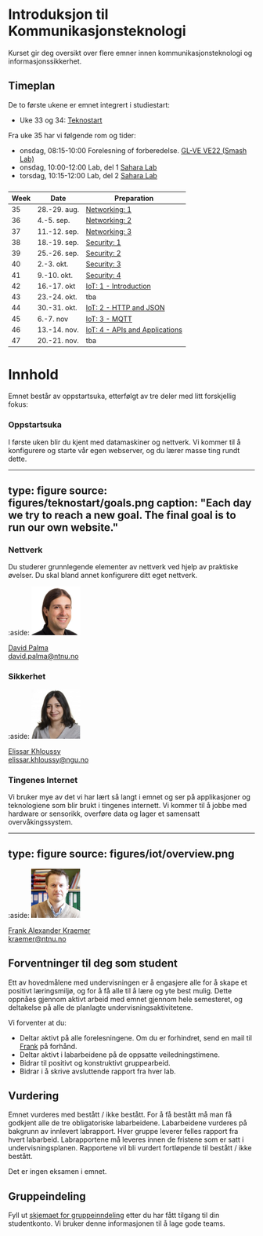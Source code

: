 # Introduksjon til Kommunikasjonsteknologi

Kurset gir deg oversikt over flere emner innen kommunikasjonsteknologi og informasjonssikkerhet.

<!--
<a class="arrow" href="learning-goals.html">Read more about the Learning Goals</a>
-->

## Timeplan

De to første ukene er emnet integrert i studiestart:

* Uke 33 og 34: [Teknostart](https://www.ntnu.no/studier/teknostart/kommunikasjonsteknologi)

Fra uke 35 har vi følgende rom og tider:

* onsdag, 08:15-10:00 Forelesning of forberedelse. [GL-VE VE22 (Smash Lab)](smash.html)
* onsdag, 10:00-12:00 Lab, del 1 [Sahara Lab](http://s.mazemap.com/1MS2Os5)
* torsdag, 10:15-12:00 Lab, del 2 [Sahara Lab](http://s.mazemap.com/1MS2Os5)

<div>
<table class="table table-sm">
<caption style=""></caption>
<thead>
<tr class="row-1">
<th>Week</th><th>Date</th><th>Preparation</th>
</tr>
</thead>
<tbody class="row-hover">
<tr class="row-2">
<td class="column-1">35</td><td class="column-2">28.-29. aug.</td><td class="column-3"><a href="prep-networking-1.html">Networking: 1</a></td></tr>
<tr class="row-3">
<td class="column-1">36</td><td class="column-2">4.-5. sep.</td><td class="column-3"><a href="prep-networking-2.html">Networking: 2</a></td></tr>
<tr class="row-4">
<td class="column-1">37</td><td class="column-2">11.-12. sep.</td><td class="column-3"><a href="prep-networking-3.html">Networking: 3</a></td></tr>
<tr class="row-5">
<td class="column-1">38</td><td class="column-2">18.-19. sep.</td><td class="column-3"><a href="prep-security-1.html">Security: 1</a></td></tr>
<tr class="row-6">
<td class="column-1">39</td><td class="column-2">25.-26. sep.</td><td class="column-3"><a href="prep-security-2.html">Security: 2</a></td></tr>
<tr class="row-7">
<td class="column-1">40</td><td class="column-2">2.-3. okt.</td><td class="column-3"><a href="prep-security-3.html">Security: 3</a></td></tr>
<tr class="row-8">
<td class="column-1">41</td><td class="column-2">9.-10. okt.</td><td class="column-3"><a href="prep-security-4.html">Security: 4</a></td></tr>
<tr class="row-9">
<td class="column-1">42</td><td class="column-2">16.-17. okt</td><td class="column-3"><a href="prep-iot-intro.html">IoT: 1 - Introduction</a></td></tr>
<tr class="row-10">
<td class="column-1">43</td><td class="column-2">23.-24. okt.</td><td class="column-3">tba</td></tr>
<tr class="row-11">
<td class="column-1">44</td><td class="column-2">30.-31. okt.</td><td class="column-3"><a href="prep-iot-http-json.html">IoT: 2 - HTTP and JSON</a></td></tr>
<tr class="row-12">
<td class="column-1">45</td><td class="column-2">6.-7. nov</td><td class="column-3"><a href="prep-iot-mqtt.html">IoT: 3 - MQTT</a></td></tr>
<tr class="row-13">
<td class="column-1">46</td><td class="column-2">13.-14. nov.</td><td class="column-3"><a href="prep-iot-api.html">IoT: 4 - APIs and Applications</a></td></tr>
<tr class="row-14">
<td class="column-1">47</td><td class="column-2">20.-21. nov.</td><td class="column-3">tba</td></tr>
</tbody>
</table>
</div>

# Innhold

Emnet består av oppstartsuka, etterfølgt av tre deler med litt forskjellig fokus:

### Oppstartsuka

I første uken blir du kjent med datamaskiner og nettverk. Vi kommer til å konfigurere og starte vår egen webserver, og du lærer masse ting rundt dette. 

---
type: figure
source: figures/teknostart/goals.png
caption: "Each day we try to reach a new goal. The final goal is to run our own website."
---


### Nettverk

Du studerer grunnlegende elementer av nettverk ved hjelp av praktiske øvelser. 
Du skal bland annet konfigurere ditt eget nettverk.

:aside: <img src="figures/david.jpg" width="100px"><p><a href="https://www.ntnu.no/ansatte/david.palma">David Palma</a><br/><i class="far fa-envelope"></i> david.palma@ntnu.no</p>


### Sikkerhet

:aside: <img src="figures/elissar.jpg" width="100px"><p><a href="">Elissar Khloussy</a><br/><i class="far fa-envelope"></i> elissar.khloussy@ngu.no</p>


### Tingenes Internet

Vi bruker mye av det vi har lært så langt i emnet og ser på applikasjoner og teknologiene som blir brukt i tingenes internett. Vi kommer til å jobbe med hardware or sensorikk, overføre data og lager et samensatt overvåkingssystem.

---
type: figure
source: figures/iot/overview.png
---

:aside: <img src="figures/frank.jpg" width="100px"><p><a href="https://www.ntnu.edu/employees/kraemer">Frank Alexander Kraemer</a><br/><i class="far fa-envelope"></i> kraemer@ntnu.no</p>


## Forventninger til deg som student

Ett av hovedmålene med undervisningen er å engasjere alle for å skape et positivt læringsmiljø, og for å få alle til å lære og yte best mulig. Dette oppnåes gjennom aktivt arbeid med emnet gjennom hele semesteret, og deltakelse på alle de planlagte undervisningsaktivitetene.

Vi forventer at du:

- Deltar aktivt på alle forelesningene. Om du er forhindret, send en mail til [Frank](mailto:kraemer@ntnu.no) på forhånd.
- Deltar aktivt i labarbeidene på de oppsatte veiledningstimene.
- Bidrar til positivt og konstruktivt gruppearbeid.
- Bidrar i å skrive avsluttende rapport fra hver lab.

## Vurdering

Emnet vurderes med bestått / ikke bestått. For å få bestått må man få godkjent alle de tre obligatoriske labarbeidene. Labarbeidene vurderes på bakgrunn av innlevert labrapport. Hver gruppe leverer felles rapport fra hvert labarbeid. Labrapportene må leveres innen de fristene som er satt i undervisningsplanen. Rapportene vil bli vurdert fortløpende til bestått / ikke bestått.

Det er ingen eksamen i emnet.


## Gruppeindeling

Fyll ut <a href="https://forms.office.com/Pages/ResponsePage.aspx?id=cgahCS-CZ0SluluzdZZ8BSxiepoCd7lKk70IThBWqdJUNkNZOVBTNkhWVFVQU0tMTFQ1SUM1VE1VUS4u">skjemaet for gruppeinndeling</a> etter du har fått tilgang til din studentkonto. Vi bruker denne informasjonen til å lage gode teams.


